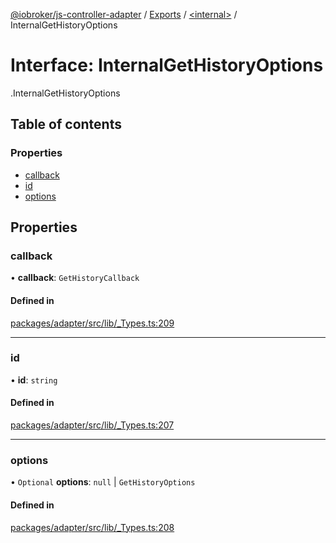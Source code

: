 [@iobroker/js-controller-adapter](../README.md) / [Exports](../modules.md) / [<internal\>](../modules/internal_.md) / InternalGetHistoryOptions

# Interface: InternalGetHistoryOptions

[<internal>](../modules/internal_.md).InternalGetHistoryOptions

## Table of contents

### Properties

- [callback](internal_.InternalGetHistoryOptions.md#callback)
- [id](internal_.InternalGetHistoryOptions.md#id)
- [options](internal_.InternalGetHistoryOptions.md#options)

## Properties

### callback

• **callback**: `GetHistoryCallback`

#### Defined in

[packages/adapter/src/lib/_Types.ts:209](https://github.com/ioBroker/ioBroker.js-controller/blob/74c49d22/packages/adapter/src/lib/_Types.ts#L209)

___

### id

• **id**: `string`

#### Defined in

[packages/adapter/src/lib/_Types.ts:207](https://github.com/ioBroker/ioBroker.js-controller/blob/74c49d22/packages/adapter/src/lib/_Types.ts#L207)

___

### options

• `Optional` **options**: ``null`` \| `GetHistoryOptions`

#### Defined in

[packages/adapter/src/lib/_Types.ts:208](https://github.com/ioBroker/ioBroker.js-controller/blob/74c49d22/packages/adapter/src/lib/_Types.ts#L208)
